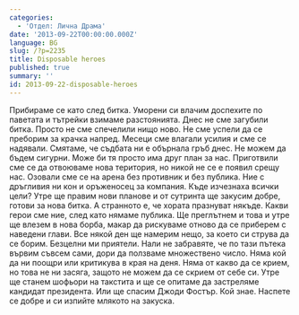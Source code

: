 ```yaml
---
categories:
  - 'Отдел: Лична Драма'
date: '2013-09-22T00:00:00.000Z'
language: BG
slug: /?p=2235
title: Disposable heroes
published: true
summary: ''
id: 2013-09-22-disposable-heroes
---
```


Прибираме се като след битка. Уморени си влачим доспехите по паветата и тътрейки взимаме разстоянията. Днес не сме загубили битка. Просто не сме спечелили нищо ново. Не сме успели да се преборим за крачка напред. Месеци сме влагали усилия и сме се надявали. Смятаме, че съдбата ни е обърнала гръб днес. Не можем да бъдем сигурни. Може би тя просто има друг план за нас. Приготвили сме се да отвоюваме нова територия, но никой не се е появил срещу нас. Озовали сме се на арена без противник и без публика. Ние с дръгливия ни кон и оръженосец за компания. Къде изчезнаха всички цели? Утре ще правим нови планове и от сутринта ще закусим добре, готови за нова битка. А странното е, че хората празнуват някъде. Какви герои сме ние, след като нямаме публика. Ще преглътнем и това и утре ще влезем в нова борба, макар да рискуваме отново да се приберем с наведени глави. Все някой ден ще намерим нещо, за което си струва да се борим. Безцелни ми приятели. Нали не забравяте, че по тази пътека вървим съвсем сами, дори да ползваме множествено число. Няма кой да ни поощри или критикува в края на деня. Няма от какво да се крием, но това не ни засяга, защото не можем да се скрием от себе си. Утре ще станем шофьори на такстита и ще се опитаме да застреляме кандидат президента. Или ще спасим Джоди Фостър. Кой знае. Наспете се добре и си изпийте млякото на закуска.
